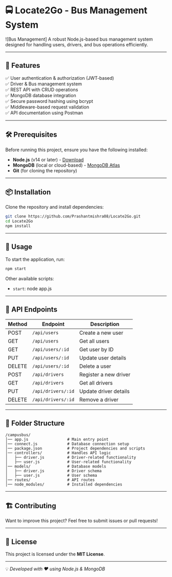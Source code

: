  # 🚍 Locate2Go - Bus Management System

![Bus Management]
A robust Node.js-based bus management system designed for handling users, drivers, and bus operations efficiently.

---

## 🌟 Features

✅ User authentication & authorization (JWT-based)  
✅ Driver & Bus management system  
✅ REST API with CRUD operations  
✅ MongoDB database integration  
✅ Secure password hashing using bcrypt  
✅ Middleware-based request validation  
✅ API documentation using Postman  

---

## 🛠️ Prerequisites

Before running this project, ensure you have the following installed:

- **Node.js** (v14 or later) - [Download](https://nodejs.org/)  
- **MongoDB** (local or cloud-based) - [MongoDB Atlas](https://www.mongodb.com/)  
- **Git** (for cloning the repository)  

---

## 📦 Installation

Clone the repository and install dependencies:

```sh
git clone https://github.com/Prashantmishra08/Locate2Go.git
cd Locate2Go
npm install
```

---

## 🚀 Usage

To start the application, run:

```sh
npm start
```

Other available scripts:

- `start`: node app.js

---

## 📡 API Endpoints

| Method | Endpoint       | Description                 |
|--------|---------------|-----------------------------|
| POST   | `/api/users`  | Create a new user           |
| GET    | `/api/users`  | Get all users               |
| GET    | `/api/users/:id` | Get user by ID         |
| PUT    | `/api/users/:id` | Update user details    |
| DELETE | `/api/users/:id` | Delete a user          |
| POST   | `/api/drivers` | Register a new driver     |
| GET    | `/api/drivers` | Get all drivers           |
| PUT    | `/api/drivers/:id` | Update driver details |
| DELETE | `/api/drivers/:id` | Remove a driver      |

---

## 📂 Folder Structure

```
/campusbus/
│── app.js                 # Main entry point
│── connect.js             # Database connection setup
│── package.json           # Project dependencies and scripts
│── controllers/           # Handles API logic
│   ├── driver.js          # Driver-related functionality
│   ├── user.js            # User-related functionality
│── models/                # Database models
│   ├── driver.js          # Driver schema
│   ├── user.js            # User schema
│── routes/                # API routes
│── node_modules/          # Installed dependencies
```

---

## 🏗️ Contributing

Want to improve this project? Feel free to submit issues or pull requests!

---

## 📜 License

This project is licensed under the **MIT License**.

---

💡 _Developed with ❤️ using Node.js & MongoDB_

